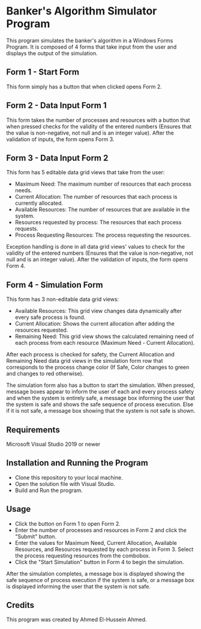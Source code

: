 # Banker's Algorithm Simulator Program

This program simulates the banker's algorithm in a Windows Forms Program. It is composed of 4 forms that take input from the user and displays the output of the simulation.

## Form 1 - Start Form
This form simply has a button that when clicked opens Form 2.

## Form 2 - Data Input Form 1
This form takes the number of processes and resources with a button that when pressed checks for the validity of the entered numbers (Ensures that the value is non-negative, not null and is an integer value). After the validation of inputs, the form opens Form 3.

## Form 3 - Data Input Form 2
This form has 5 editable data grid views that take from the user:

- Maximum Need: The maximum number of resources that each process needs.
- Current Allocation: The number of resources that each process is currently allocated.
- Available Resources: The number of resources that are available in the system.
- Resources requested by process: The resources that each process requests.
- Process Requesting Resources: The process requesting the resources.

Exception handling is done in all data grid views' values to check for the validity of the entered numbers (Ensures that the value is non-negative, not null and is an integer value). After the validation of inputs, the form opens Form 4.

## Form 4 - Simulation Form
This form has 3 non-editable data grid views:

- Available Resources: This grid view changes data dynamically after every safe process is found.
- Current Allocation: Shows the current allocation after adding the resources requested.
- Remaining Need: This grid view shows the calculated remaining need of each process from each resource (Maximum Need - Current Allocation).

After each process is checked for safety, the Current Allocation and Remaining Need data grid views in the simulation form row that corresponds to the process change color (If Safe, Color changes to green and changes to red otherwise).

The simulation form also has a button to start the simulation. When pressed, message boxes appear to inform the user of each and every process safety and when the system is entirely safe, a message box informing the user that the system is safe and shows the safe sequence of process execution. Else if it is not safe, a message box showing that the system is not safe is shown.

## Requirements
Microsoft Visual Studio 2019 or newer

## Installation and Running the Program
- Clone this repository to your local machine.
- Open the solution file with Visual Studio.
- Build and Run the program.

## Usage
- Click the button on Form 1 to open Form 2.
- Enter the number of processes and resources in Form 2 and click the "Submit" button.
- Enter the values for Maximum Need, Current Allocation, Available Resources, and Resources requested by each process in Form 3. Select the process requesting resources from the combobox.
- Click the "Start Simulation" button in Form 4 to begin the simulation.

After the simulation completes, a message box is displayed showing the safe sequence of process execution if the system is safe, or a message box is displayed informing the user that the system is not safe.

## Credits
This program was created by Ahmed El-Hussein Ahmed.


